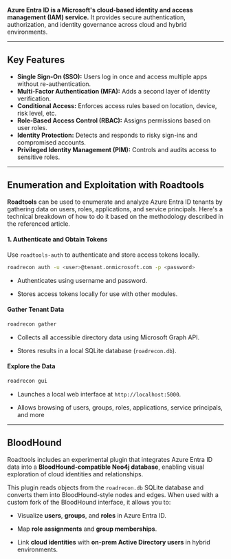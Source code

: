 **Azure Entra ID is a Microsoft's cloud-based identity and access management (IAM) service.** It provides secure authentication, authorization, and identity governance across cloud and hybrid environments.


---

## Key Features

- **Single Sign-On (SSO):** Users log in once and access multiple apps without re-authentication.
- **Multi-Factor Authentication (MFA):** Adds a second layer of identity verification.
- **Conditional Access:** Enforces access rules based on location, device, risk level, etc.
- **Role-Based Access Control (RBAC):** Assigns permissions based on user roles.
- **Identity Protection:** Detects and responds to risky sign-ins and compromised accounts.
- **Privileged Identity Management (PIM):** Controls and audits access to sensitive roles.



---


## Enumeration and Exploitation with Roadtools

**Roadtools** can be used to enumerate and analyze Azure Entra ID tenants by gathering data on users, roles, applications, and service principals. Here's a technical breakdown of how to do it based on the methodology described in the referenced article.

#### 1. Authenticate and Obtain Tokens

Use `roadtools-auth` to authenticate and store access tokens locally.

```bash
roadrecon auth -u <user>@tenant.onmicrosoft.com -p <password>
```
- Authenticates using username and password.

- Stores access tokens locally for use with other modules.


#### Gather Tenant Data
```bash
roadrecon gather
```
- Collects all accessible directory data using Microsoft Graph API.

- Stores results in a local SQLite database (`roadrecon.db`).

#### Explore the Data
```bash
roadrecon gui
```
- Launches a local web interface at `http://localhost:5000`.

- Allows browsing of users, groups, roles, applications, service principals, and more


---

## BloodHound

Roadtools includes an experimental plugin that integrates Azure Entra ID data into a **BloodHound-compatible Neo4j database**, enabling visual exploration of cloud identities and relationships.

This plugin reads objects from the `roadrecon.db` SQLite database and converts them into BloodHound-style nodes and edges. When used with a custom fork of the BloodHound interface, it allows you to:

- Visualize **users**, **groups**, and **roles** in Azure Entra ID.
    
- Map **role assignments** and **group memberships**.
    
- Link **cloud identities** with **on-prem Active Directory users** in hybrid environments.